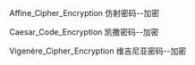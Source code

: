 Affine_Cipher_Encryption  仿射密码--加密

Caesar_Code_Encryption  凯撒密码--加密

Vigenère_Cipher_Encryption  维吉尼亚密码--加密